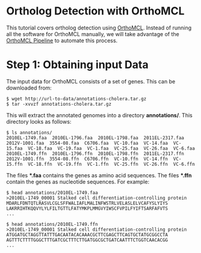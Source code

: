 Ortholog Detection with OrthoMCL
================================

This tutorial covers ortholog detection using [OrthoMCL](http://orthomcl.org/common/downloads/software/v2.0/).  Instead of running all the software for OrthoMCL manually, we will take advantage of the [OrthoMCL Pipeline](https://github.com/apetkau/orthomcl-pipeline) to automate this process.

Step 1: Obtaining input Data
============================

The input data for OrthoMCL consists of a set of genes.  This can be downloaded from:

	$ wget http://url-to-data/annotations-cholera.tar.gz
	$ tar -xvvzf annotations-cholera.tar.gz

This will extract the annotated genomes into a directory __annotations/__.  This directory looks as follows:

	$ ls annotations/
	2010EL-1749.faa  2010EL-1796.faa  2010EL-1798.faa  2011EL-2317.faa  2012V-1001.faa  3554-08.faa  C6706.faa  VC-10.faa  VC-14.faa  VC-15.faa  VC-18.faa  VC-19.faa  VC-1.faa  VC-25.faa  VC-26.faa  VC-6.faa
	2010EL-1749.ffn  2010EL-1796.ffn  2010EL-1798.ffn  2011EL-2317.ffn  2012V-1001.ffn  3554-08.ffn  C6706.ffn  VC-10.ffn  VC-14.ffn  VC-15.ffn  VC-18.ffn  VC-19.ffn  VC-1.ffn  VC-25.ffn  VC-26.ffn  VC-6.ffn

The files __*.faa__ contains the genes as amino acid sequences.  The files __*.ffn__ contain the genes as nucleotide sequences.  For example:

	$ head annotations/2010EL-1749.faa
	>2010EL-1749_00001 Stalked cell differentiation-controlling protein
	MDARLFDNTQTLRASVLCGLSFFWALIAFLMALINFWSTRLVELASLELVCAFYSLYIYS
	LAKRRIHTKQQVYLYLFILTGTTLFATYMKPLMMGVYIWSCFVPILFYIFTSARFAFVTS
	...

	$ head annotations/2010EL-1749.ffn
	>2010EL-1749_00001 Stalked cell differentiation-controlling protein
	ATGGATGCTAGGTTATTTGACAATACACAAACGCTTCGAGCTTCAGTGCTATGCGGCCTA
	AGTTTCTTTTGGGCTTTGATCGCTTTCTTGATGGCGCTGATCAATTTCTGGTCAACACGG
	...


